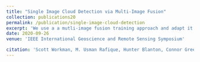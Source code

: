 ```yaml
---
title: "Single Image Cloud Detection via Multi-Image Fusion"
collection: publications20
permalink: /publication/single-image-cloud-detection
excerpt: 'We use a a mutli-image fusion training approach and adapt it to single image cloud detection.'
date: 2020-09-26
venue: 'IEEE International Geoscience and Remote Sensing Symposium'

citation: 'Scott Workman, M. Usman Rafique, Hunter Blanton, Connor Greenwell, Nathan Jacobs. "Single Image Cloud Detection via Multi-Image Fusion", IEEE International Geoscience and Remote Sensing Symposium. IEEE, 2020.'
---
```


